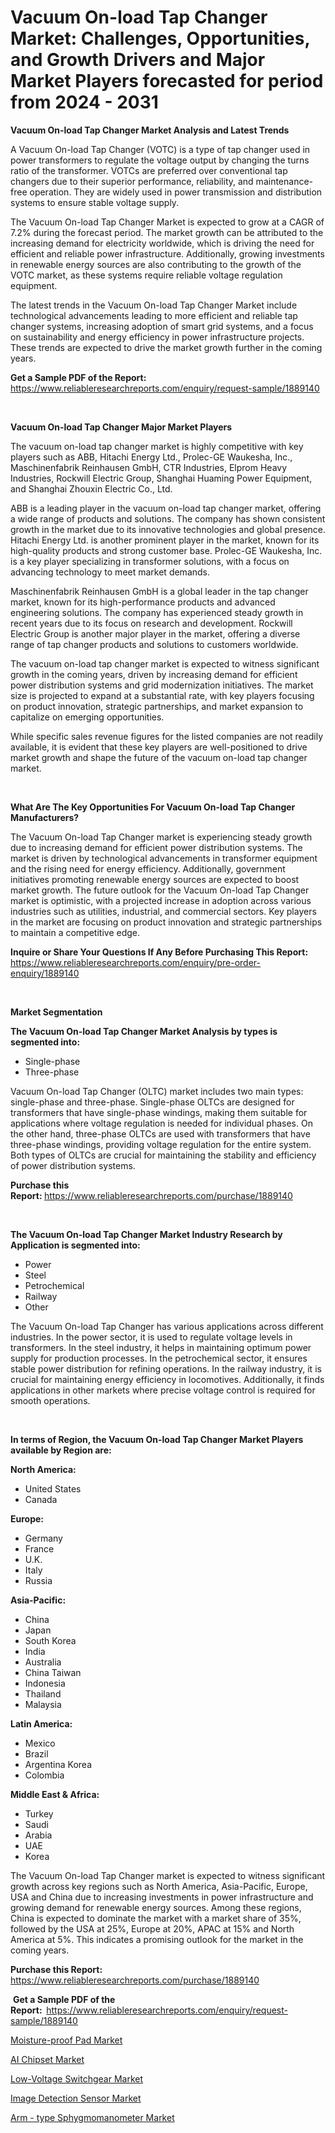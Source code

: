 <p><h1>Vacuum On-load Tap Changer Market: Challenges, Opportunities, and Growth Drivers and Major Market Players forecasted for period from 2024 - 2031</h1></p><p><strong>Vacuum On-load Tap Changer Market Analysis and Latest Trends</strong></p>
<p><p>A Vacuum On-load Tap Changer (VOTC) is a type of tap changer used in power transformers to regulate the voltage output by changing the turns ratio of the transformer. VOTCs are preferred over conventional tap changers due to their superior performance, reliability, and maintenance-free operation. They are widely used in power transmission and distribution systems to ensure stable voltage supply.</p><p>The Vacuum On-load Tap Changer Market is expected to grow at a CAGR of 7.2% during the forecast period. The market growth can be attributed to the increasing demand for electricity worldwide, which is driving the need for efficient and reliable power infrastructure. Additionally, growing investments in renewable energy sources are also contributing to the growth of the VOTC market, as these systems require reliable voltage regulation equipment.</p><p>The latest trends in the Vacuum On-load Tap Changer Market include technological advancements leading to more efficient and reliable tap changer systems, increasing adoption of smart grid systems, and a focus on sustainability and energy efficiency in power infrastructure projects. These trends are expected to drive the market growth further in the coming years.</p></p>
<p><strong>Get a Sample PDF of the Report:&nbsp;</strong> <a href="https://www.reliableresearchreports.com/enquiry/request-sample/1889140">https://www.reliableresearchreports.com/enquiry/request-sample/1889140</a></p>
<p>&nbsp;</p>
<p><strong>Vacuum On-load Tap Changer Major Market Players</strong></p>
<p><p>The vacuum on-load tap changer market is highly competitive with key players such as ABB, Hitachi Energy Ltd., Prolec-GE Waukesha, Inc., Maschinenfabrik Reinhausen GmbH, CTR Industries, Elprom Heavy Industries, Rockwill Electric Group, Shanghai Huaming Power Equipment, and Shanghai Zhouxin Electric Co., Ltd.</p><p>ABB is a leading player in the vacuum on-load tap changer market, offering a wide range of products and solutions. The company has shown consistent growth in the market due to its innovative technologies and global presence. Hitachi Energy Ltd. is another prominent player in the market, known for its high-quality products and strong customer base. Prolec-GE Waukesha, Inc. is a key player specializing in transformer solutions, with a focus on advancing technology to meet market demands.</p><p>Maschinenfabrik Reinhausen GmbH is a global leader in the tap changer market, known for its high-performance products and advanced engineering solutions. The company has experienced steady growth in recent years due to its focus on research and development. Rockwill Electric Group is another major player in the market, offering a diverse range of tap changer products and solutions to customers worldwide.</p><p>The vacuum on-load tap changer market is expected to witness significant growth in the coming years, driven by increasing demand for efficient power distribution systems and grid modernization initiatives. The market size is projected to expand at a substantial rate, with key players focusing on product innovation, strategic partnerships, and market expansion to capitalize on emerging opportunities.</p><p>While specific sales revenue figures for the listed companies are not readily available, it is evident that these key players are well-positioned to drive market growth and shape the future of the vacuum on-load tap changer market.</p></p>
<p>&nbsp;</p>
<p><strong>What Are The Key Opportunities For Vacuum On-load Tap Changer Manufacturers?</strong></p>
<p><p>The Vacuum On-load Tap Changer market is experiencing steady growth due to increasing demand for efficient power distribution systems. The market is driven by technological advancements in transformer equipment and the rising need for energy efficiency. Additionally, government initiatives promoting renewable energy sources are expected to boost market growth. The future outlook for the Vacuum On-load Tap Changer market is optimistic, with a projected increase in adoption across various industries such as utilities, industrial, and commercial sectors. Key players in the market are focusing on product innovation and strategic partnerships to maintain a competitive edge.</p></p>
<p><strong>Inquire or Share Your Questions If Any Before Purchasing This Report:</strong> <a href="https://www.reliableresearchreports.com/enquiry/pre-order-enquiry/1889140">https://www.reliableresearchreports.com/enquiry/pre-order-enquiry/1889140</a></p>
<p>&nbsp;</p>
<p><strong>Market Segmentation</strong></p>
<p><strong>The Vacuum On-load Tap Changer Market Analysis by types is segmented into:</strong></p>
<p><ul><li>Single-phase</li><li>Three-phase</li></ul></p>
<p><p>Vacuum On-load Tap Changer (OLTC) market includes two main types: single-phase and three-phase. Single-phase OLTCs are designed for transformers that have single-phase windings, making them suitable for applications where voltage regulation is needed for individual phases. On the other hand, three-phase OLTCs are used with transformers that have three-phase windings, providing voltage regulation for the entire system. Both types of OLTCs are crucial for maintaining the stability and efficiency of power distribution systems.</p></p>
<p><strong>Purchase this Report:&nbsp;</strong><a href="https://www.reliableresearchreports.com/purchase/1889140">https://www.reliableresearchreports.com/purchase/1889140</a></p>
<p>&nbsp;</p>
<p><strong>The Vacuum On-load Tap Changer Market Industry Research by Application is segmented into:</strong></p>
<p><ul><li>Power</li><li>Steel</li><li>Petrochemical</li><li>Railway</li><li>Other</li></ul></p>
<p><p>The Vacuum On-load Tap Changer has various applications across different industries. In the power sector, it is used to regulate voltage levels in transformers. In the steel industry, it helps in maintaining optimum power supply for production processes. In the petrochemical sector, it ensures stable power distribution for refining operations. In the railway industry, it is crucial for maintaining energy efficiency in locomotives. Additionally, it finds applications in other markets where precise voltage control is required for smooth operations.</p></p>
<p>&nbsp;</p>
<p><strong>In terms of Region, the Vacuum On-load Tap Changer Market Players available by Region are:</strong></p>
<p>
    <p> <strong> North America: </strong>
        <ul>
            <li>United States</li>
            <li>Canada</li>
        </ul>
        </p> 
    <p> <strong> Europe: </strong>
        <ul>
            <li>Germany</li>
            <li>France</li>
            <li>U.K.</li>
            <li>Italy</li>
            <li>Russia</li>
        </ul>
        </p> 
    <p> <strong> Asia-Pacific: </strong>
        <ul>
            <li>China</li>
            <li>Japan</li>
            <li>South Korea</li>
            <li>India</li>
            <li>Australia</li>
            <li>China Taiwan</li>
            <li>Indonesia</li>
            <li>Thailand</li>
            <li>Malaysia</li>
        </ul>
        </p> 
    <p> <strong> Latin America: </strong>
        <ul>
            <li>Mexico</li>
            <li>Brazil</li>
            <li>Argentina Korea</li>
            <li>Colombia</li>
        </ul>
        </p> 
    <p> <strong> Middle East & Africa: </strong>
        <ul>
            <li>Turkey</li>
            <li>Saudi</li>
            <li>Arabia</li>
            <li>UAE</li>
            <li>Korea</li>
        </ul>
    </p>
    </p>
<p><p>The Vacuum On-load Tap Changer market is expected to witness significant growth across key regions such as North America, Asia-Pacific, Europe, USA and China due to increasing investments in power infrastructure and growing demand for renewable energy sources. Among these regions, China is expected to dominate the market with a market share of 35%, followed by the USA at 25%, Europe at 20%, APAC at 15% and North America at 5%. This indicates a promising outlook for the market in the coming years.</p></p>
<p><strong>Purchase this Report: </strong><a href="https://www.reliableresearchreports.com/purchase/1889140">https://www.reliableresearchreports.com/purchase/1889140</a></p>
<p>&nbsp;<strong>Get a Sample PDF of the Report:&nbsp;&nbsp;</strong><a href="https://www.reliableresearchreports.com/enquiry/request-sample/1889140">https://www.reliableresearchreports.com/enquiry/request-sample/1889140</a></p>
<p><strong></strong></p>
<p><p><a href="https://circular-yam-9b9.notion.site/Moisture-proof-Pad-Market-Size-Growth-Outlook-from-2024-to-2031-projecting-at-Market-s-Trends-Anal-06a1538455554010a5c0ef981c272d3e">Moisture-proof Pad Market</a></p><p><a href="https://view.publitas.com/reportprime-1/ai-chipset-market-research-report-unlocks-analysis-on-the-market-financial-status-market-size-and-market-revenue-upto-2031/">AI Chipset Market</a></p><p><a href="https://angry-finch-aaf.notion.site/Low-Voltage-Switchgear-Market-Research-Report-Reveals-The-Latest-Trends-And-Opportunities-of-this-Ma-e35810065cff473ab7cf7d9de000abfe">Low-Voltage Switchgear Market</a></p><p><a href="https://view.publitas.com/reportprime-1/image-detection-sensor-market-offers-provide-insightful-data-for-the-time-period-from-2024-to-2031-and-also-provide-analysis-based-on-application-type-and-region/">Image Detection Sensor Market</a></p><p><a href="https://metal-farmhouse-e95.notion.site/Arm-type-Sphygmomanometer-Market-Challenges-Opportunities-and-Growth-Drivers-and-Major-Market-P-950d656fd9cc4d17bac4dc306d52d8cc">Arm - type Sphygmomanometer Market</a></p></p>